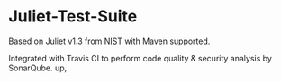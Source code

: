 # Juliet-Test-Suite
Based on Juliet v1.3 from [NIST](https://samate.nist.gov/SRD/testsuite.php) with Maven supported.

Integrated with Travis CI to perform code quality & security analysis by SonarQube. up,
